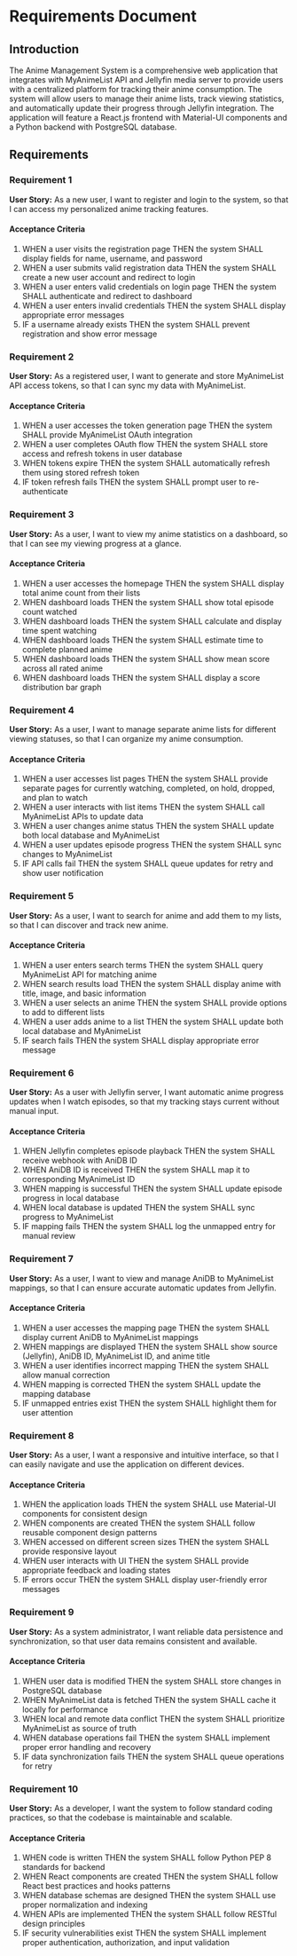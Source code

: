 # Requirements Document

## Introduction

The Anime Management System is a comprehensive web application that integrates with MyAnimeList API and Jellyfin media server to provide users with a centralized platform for tracking their anime consumption. The system will allow users to manage their anime lists, track viewing statistics, and automatically update their progress through Jellyfin integration. The application will feature a React.js frontend with Material-UI components and a Python backend with PostgreSQL database.

## Requirements

### Requirement 1

**User Story:** As a new user, I want to register and login to the system, so that I can access my personalized anime tracking features.

#### Acceptance Criteria

1. WHEN a user visits the registration page THEN the system SHALL display fields for name, username, and password
2. WHEN a user submits valid registration data THEN the system SHALL create a new user account and redirect to login
3. WHEN a user enters valid credentials on login page THEN the system SHALL authenticate and redirect to dashboard
4. WHEN a user enters invalid credentials THEN the system SHALL display appropriate error messages
5. IF a username already exists THEN the system SHALL prevent registration and show error message

### Requirement 2

**User Story:** As a registered user, I want to generate and store MyAnimeList API access tokens, so that I can sync my data with MyAnimeList.

#### Acceptance Criteria

1. WHEN a user accesses the token generation page THEN the system SHALL provide MyAnimeList OAuth integration
2. WHEN a user completes OAuth flow THEN the system SHALL store access and refresh tokens in user database
3. WHEN tokens expire THEN the system SHALL automatically refresh them using stored refresh token
4. IF token refresh fails THEN the system SHALL prompt user to re-authenticate

### Requirement 3

**User Story:** As a user, I want to view my anime statistics on a dashboard, so that I can see my viewing progress at a glance.

#### Acceptance Criteria

1. WHEN a user accesses the homepage THEN the system SHALL display total anime count from their lists
2. WHEN dashboard loads THEN the system SHALL show total episode count watched
3. WHEN dashboard loads THEN the system SHALL calculate and display time spent watching
4. WHEN dashboard loads THEN the system SHALL estimate time to complete planned anime
5. WHEN dashboard loads THEN the system SHALL show mean score across all rated anime
6. WHEN dashboard loads THEN the system SHALL display a score distribution bar graph

### Requirement 4

**User Story:** As a user, I want to manage separate anime lists for different viewing statuses, so that I can organize my anime consumption.

#### Acceptance Criteria

1. WHEN a user accesses list pages THEN the system SHALL provide separate pages for currently watching, completed, on hold, dropped, and plan to watch
2. WHEN a user interacts with list items THEN the system SHALL call MyAnimeList APIs to update data
3. WHEN a user changes anime status THEN the system SHALL update both local database and MyAnimeList
4. WHEN a user updates episode progress THEN the system SHALL sync changes to MyAnimeList
5. IF API calls fail THEN the system SHALL queue updates for retry and show user notification

### Requirement 5

**User Story:** As a user, I want to search for anime and add them to my lists, so that I can discover and track new anime.

#### Acceptance Criteria

1. WHEN a user enters search terms THEN the system SHALL query MyAnimeList API for matching anime
2. WHEN search results load THEN the system SHALL display anime with title, image, and basic information
3. WHEN a user selects an anime THEN the system SHALL provide options to add to different lists
4. WHEN a user adds anime to a list THEN the system SHALL update both local database and MyAnimeList
5. IF search fails THEN the system SHALL display appropriate error message

### Requirement 6

**User Story:** As a user with Jellyfin server, I want automatic anime progress updates when I watch episodes, so that my tracking stays current without manual input.

#### Acceptance Criteria

1. WHEN Jellyfin completes episode playback THEN the system SHALL receive webhook with AniDB ID
2. WHEN AniDB ID is received THEN the system SHALL map it to corresponding MyAnimeList ID
3. WHEN mapping is successful THEN the system SHALL update episode progress in local database
4. WHEN local database is updated THEN the system SHALL sync progress to MyAnimeList
5. IF mapping fails THEN the system SHALL log the unmapped entry for manual review

### Requirement 7

**User Story:** As a user, I want to view and manage AniDB to MyAnimeList mappings, so that I can ensure accurate automatic updates from Jellyfin.

#### Acceptance Criteria

1. WHEN a user accesses the mapping page THEN the system SHALL display current AniDB to MyAnimeList mappings
2. WHEN mappings are displayed THEN the system SHALL show source (Jellyfin), AniDB ID, MyAnimeList ID, and anime title
3. WHEN a user identifies incorrect mapping THEN the system SHALL allow manual correction
4. WHEN mapping is corrected THEN the system SHALL update the mapping database
5. IF unmapped entries exist THEN the system SHALL highlight them for user attention

### Requirement 8

**User Story:** As a user, I want a responsive and intuitive interface, so that I can easily navigate and use the application on different devices.

#### Acceptance Criteria

1. WHEN the application loads THEN the system SHALL use Material-UI components for consistent design
2. WHEN components are created THEN the system SHALL follow reusable component design patterns
3. WHEN accessed on different screen sizes THEN the system SHALL provide responsive layout
4. WHEN user interacts with UI THEN the system SHALL provide appropriate feedback and loading states
5. IF errors occur THEN the system SHALL display user-friendly error messages

### Requirement 9

**User Story:** As a system administrator, I want reliable data persistence and synchronization, so that user data remains consistent and available.

#### Acceptance Criteria

1. WHEN user data is modified THEN the system SHALL store changes in PostgreSQL database
2. WHEN MyAnimeList data is fetched THEN the system SHALL cache it locally for performance
3. WHEN local and remote data conflict THEN the system SHALL prioritize MyAnimeList as source of truth
4. WHEN database operations fail THEN the system SHALL implement proper error handling and recovery
5. IF data synchronization fails THEN the system SHALL queue operations for retry

### Requirement 10

**User Story:** As a developer, I want the system to follow standard coding practices, so that the codebase is maintainable and scalable.

#### Acceptance Criteria

1. WHEN code is written THEN the system SHALL follow Python PEP 8 standards for backend
2. WHEN React components are created THEN the system SHALL follow React best practices and hooks patterns
3. WHEN database schemas are designed THEN the system SHALL use proper normalization and indexing
4. WHEN APIs are implemented THEN the system SHALL follow RESTful design principles
5. IF security vulnerabilities exist THEN the system SHALL implement proper authentication, authorization, and input validation